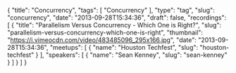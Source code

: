 {
  "title": "Concurrency",
  "tags": [
    "Concurrency"
  ],
  "type": "tag",
  "slug": "concurrency",
  "date": "2013-09-28T15:34:36",
  "draft": false,
  "recordings": [
    {
      "title": "Parallelism Versus Concurrency - Which One is Right?",
      "slug": "parallelism-versus-concurrency-which-one-is-right",
      "thumbnail": "https://i.vimeocdn.com/video/483485096_295x166.jpg",
      "date": "2013-09-28T15:34:36",
      "meetups": [
        {
          "name": "Houston Techfest",
          "slug": "houston-techfest"
        }
      ],
      "speakers": [
        {
          "name": "Sean Kenney",
          "slug": "sean-kenney"
        }
      ]
    }
  ]
}